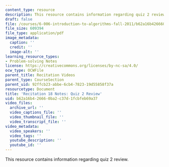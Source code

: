 ```yaml
---
content_type: resource
description: This resource contains information regarding quiz 2 review.
draft: false
file: /courses/6-006-introduction-to-algorithms-fall-2011/b62a16b426660ba2c37d1fcbfeb69a37_MIT6_006F11_rec18.pdf
file_size: 609394
file_type: application/pdf
image_metadata:
  caption: ''
  credit: ''
  image-alt: ''
learning_resource_types:
- Problem-solving Notes
license: https://creativecommons.org/licenses/by-nc-sa/4.0/
ocw_type: OCWFile
parent_title: Recitation Videos
parent_type: CourseSection
parent_uid: 92ffcb23-abbe-6cb4-7823-19d55858f37a
resourcetype: Document
title: 'Recitation 18 Notes: Quiz 2 Review'
uid: b62a16b4-2666-0ba2-c37d-1fcbfeb69a37
video_files:
  archive_url: ''
  video_captions_file: ''
  video_thumbnail_file: ''
  video_transcript_file: ''
video_metadata:
  video_speakers: ''
  video_tags: ''
  youtube_description: ''
  youtube_id: ''
---
```

This resource contains information regarding quiz 2 review.